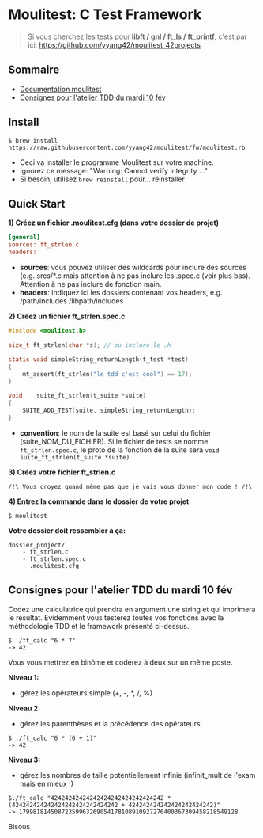 # Moulitest: C Test Framework

> Si vous cherchez les tests pour **libft / gnl / ft_ls / ft_printf**, c'est par ici: https://github.com/yyang42/moulitest_42projects

## Sommaire

- [Documentation moulitest](#user-content-moulitest-doc)
- [Consignes pour l'atelier TDD du mardi 10 fév](#user-content-atelier-tdd)
	
<a id="moulitest-doc"></a>
## Install

```shell
$ brew install https://raw.githubusercontent.com/yyang42/moulitest/fw/moulitest.rb
```

- Ceci va installer le programme Moulitest sur votre machine.
- Ignorez ce message: "Warning: Cannot verify integrity ..."
- Si besoin, utilisez ```brew reinstall``` pour... réinstaller


## Quick Start

**1) Créez un fichier .moulitest.cfg (dans votre dossier de projet)**
```ini
[general]
sources: ft_strlen.c
headers:
```

- **sources**: vous pouvez utiliser des wildcards pour inclure des sources (e.g. srcs/*.c mais attention à ne pas inclure les .spec.c (voir plus bas). Attention à ne pas inclure de fonction main.
- **headers**: indiquez ici les dossiers contenant vos headers, e.g. /path/includes /libpath/includes

**2) Créez un fichier ft_strlen.spec.c**
```c
#include <moulitest.h>

size_t ft_strlen(char *s); // ou inclure le .h

static void simpleString_returnLength(t_test *test)
{
	mt_assert(ft_strlen("le tdd c'est cool") == 17);
}

void	suite_ft_strlen(t_suite *suite)
{
	SUITE_ADD_TEST(suite, simpleString_returnLength);
}
```

- **convention**: le nom de la suite est basé sur celui du fichier (suite_NOM_DU_FICHIER). Si le fichier de tests se nomme ```ft_strlen.spec.c```, le proto de la fonction de la suite sera ```void suite_ft_strlen(t_suite *suite)```

**3) Créez votre fichier ft_strlen.c**
```
/!\ Vous croyez quand même pas que je vais vous donner mon code ! /!\
```

**4) Entrez la commande dans le dossier de votre projet**

```shell
$ moulitest
```

**Votre dossier doit ressembler à ça:**
```
dossier_project/
	- ft_strlen.c
	- ft_strlen.spec.c
	- .moulitest.cfg
```

<a id="atelier-tdd"></a>
## Consignes pour l'atelier TDD du mardi 10 fév

Codez une calculatrice qui prendra en argument une string et qui imprimera le résultat.
Evidemment vous testerez toutes vos fonctions avec la méthodologie TDD et le framework présenté ci-dessus.
```
$ ./ft_calc "6 * 7"  
-> 42
```

Vous vous mettrez en binôme et coderez à deux sur un même poste.

**Niveau 1:**
- gérez les opérateurs simple (+, -, *, /, %)  

**Niveau 2:**
- gérez les parenthèses et la précédence des opérateurs

```
$ ./ft_calc "6 * (6 + 1)"
-> 42
```
**Niveau 3:**
- gérez les nombres de taille potentiellement infinie (infinit_mult de l'exam mais en mieux !)
```
$./ft_calc "42424242424242424242424242424242 * (424242424242424242424242424242 + 424242424242424242424242)"
-> 17998181450872359963269054178108910927276400367309458218549128
```

Bisous

